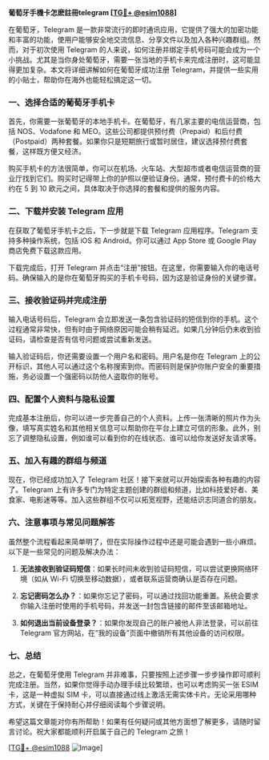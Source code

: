 **葡萄牙手機卡怎麽註冊telegram [[TG💪+ @esim1088](https://t.me/s/esim1088)]**

在葡萄牙，Telegram 是一款非常流行的即时通讯应用，它提供了强大的加密功能和丰富的功能，使用户能够安全地交流信息、分享文件以及加入各种兴趣群组。然而，对于初次使用 Telegram 的人来说，如何注册并绑定手机号码可能会成为一个小挑战。尤其是当你身处葡萄牙，需要一张当地的手机卡来完成注册时，这可能显得更加复杂。本文将详细讲解如何在葡萄牙成功注册 Telegram，并提供一些实用的小贴士，帮助你在海外也能轻松搞定这一切。

### 一、选择合适的葡萄牙手机卡

首先，你需要一张葡萄牙的本地手机卡。在葡萄牙，有几家主要的电信运营商，包括 NOS、Vodafone 和 MEO。这些公司都提供预付费（Prepaid）和后付费（Postpaid）两种套餐。如果你只是短期旅行或暂时居住，建议选择预付费套餐，这样既方便又经济。

购买手机卡的方法很简单，你可以在机场、火车站、大型超市或者电信运营商的营业厅找到它们。购买时记得带上你的护照以便验证身份。通常，预付费卡的价格大约在 5 到 10 欧元之间，具体取决于你选择的套餐和提供的服务内容。

### 二、下载并安装 Telegram 应用

在获取了葡萄牙手机卡之后，下一步就是下载 Telegram 应用程序。Telegram 支持多种操作系统，包括 iOS 和 Android。你可以通过 App Store 或 Google Play 商店免费下载这款应用。

下载完成后，打开 Telegram 并点击“注册”按钮。在这里，你需要输入你的电话号码。确保输入的是你在葡萄牙购买的手机卡号码，因为这是验证身份的关键步骤。

### 三、接收验证码并完成注册

输入电话号码后，Telegram 会立即发送一条包含验证码的短信到你的手机。这个过程通常非常快，但有时由于网络原因可能会稍有延迟。如果几分钟后仍未收到验证码，请检查是否有信号问题或尝试重新发送。

输入验证码后，你还需要设置一个用户名和密码。用户名是你在 Telegram 上的公开标识，其他人可以通过这个名称搜索到你。而密码则是保护你账户安全的重要措施，务必设置一个强密码以防他人盗取你的账号。

### 四、配置个人资料与隐私设置

完成基本注册后，你可以进一步完善自己的个人资料。上传一张清晰的照片作为头像，填写真实姓名和其他相关信息可以帮助你在平台上建立可信的形象。此外，别忘了调整隐私设置，例如谁可以看到你的在线状态、谁可以给你发送好友请求等。

### 五、加入有趣的群组与频道

现在，你已经成功加入了 Telegram 社区！接下来就可以开始探索各种有趣的内容了。Telegram 上有许多专门为特定主题创建的群组和频道，比如科技爱好者、美食家、电影迷等等。加入这些群组不仅可以拓宽视野，还能结识志同道合的朋友。

### 六、注意事项与常见问题解答

虽然整个流程看起来简单明了，但在实际操作过程中还是可能会遇到一些小麻烦。以下是一些常见的问题及解决办法：

1. **无法接收到验证码短信**：如果长时间未收到验证码短信，可以尝试更换网络环境（如从 Wi-Fi 切换至移动数据），或者联系运营商确认是否存在问题。
   
2. **忘记密码怎么办？**：如果你忘记了密码，可以通过找回功能重置。系统会要求你输入注册时使用的手机号码，并发送一封包含链接的邮件至该邮箱地址。

3. **如何退出当前设备登录？**：如果你发现自己的账户被他人非法登录，可以前往 Telegram 官方网站，在“我的设备”页面中撤销所有其他设备的访问权限。

### 七、总结

总之，在葡萄牙使用 Telegram 并非难事，只要按照上述步骤一步步操作即可顺利完成注册。当然，如果你觉得手动办理手续比较繁琐，也可以考虑购买一张 ESIM 卡，这是一种虚拟 SIM 卡，可以直接通过线上激活无需实体卡片。无论采用哪种方式，关键在于保持耐心并仔细阅读每个步骤说明。

希望这篇文章能对你有所帮助！如果有任何疑问或其他方面想了解更多，请随时留言讨论。祝大家都能顺利开启属于自己的 Telegram 之旅！

[[TG💪+ @esim1088](https://t.me/s/esim1088) ![Image](https://i.postimg.cc/4NQfJmqS/Snipaste-2025-05-13-00-14-12.png)]
